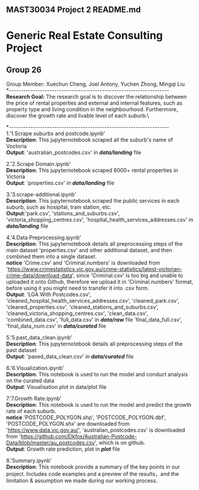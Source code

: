 ## MAST30034 Project 2 README.md
# Generic Real Estate Consulting Project
## Group 26
Group Member: Xuechun Cheng, Joel Antony, Yuchen Zhong, Mingqi Liu\
*-------------------------------------------------------------------\
**Research Goal:** The research goal is to discover the relationship between the price of rental properties and external and internal features, such as property type and living condition in the neighbourhood. Furthermore, discover the growth rate and livable level of each suburb.\

*-------------------------------------------------------------------\
1.'1.Scrape suburbs and postcode.ipynb'\
  **Description**: This jupyternotebook scraped all the suburb's name of Voctoria\
  **Output**: 'australian_postcodes.csv' in ***data/landing*** file

2.'2.Scrape Domain.ipynb'\
  **Description**: This jupyternotebook scraped 8000+ rental properties in Victoria\
  **Output**: 'properties.csv' in ***data/landing*** file

3.'3.scrape-additional.ipynb'\
   **Description**: This jupyternotebook scraped the public services in each suburb, such as hosipital, train station, etc.\
   **Output**:'park.csv', 'stations_and_suburbs.csv', 'victoria_shopping_centres.csv', 'hospital_health_services_addresses.csv' in ***data/landing*** file

4.'4.Data Preprocessing.ipynb'\
  **Description**: This jupyternotebook details all preprocessing steps of the main dataset 'properties.csv' and other additional dataset, and then combined them into a single dataset.\
  **notice** 'Crime.csv' and 'Criminal.numbers' is downloaded from 'https://www.crimestatistics.vic.gov.au/crime-statistics/latest-victorian-crime-data/download-data', since 'Criminal.csv' is too big and unable to uploaded it onto Github, therefore we upload it in 'Criminal.numbers' format, before using it you might need to transfer it into .csv form.\
  **Output**: 'LGA With Postcodes.csv', 'cleaned_hospital_health_services_addresses.csv', 'cleaned_park.csv', 'cleaned_properties.csv', 'cleaned_stations_and_suburbs.csv', 'cleaned_victoria_shopping_centres.csv',  'clean_data.csv', 'combined_data.csv', 'full_data.csv' in ***data/raw*** file 'final_data_full.csv', 'final_data_num.csv' in ***data/curated*** file

5.'5.past_data_clean.ipynb'\
  **Description**: This jupyternotebook details all preprocessing steps of the past dataset\
  **Output**: 'pased_data_clean.csv' in ***data/curated*** file

6.'6.Visualization.ipynb'\
  **Description**: This notebook is used to run the model and conduct analysis on the curated data\
  **Output**: Visualisation plot in data/plot file

7.'7.Growth Rate.ipynb'\
  **Description**: This notebook is used to run the model and predict the growth rate of each suburb.\
  **notice** 'POSTCODE_POLYGON.shp', 'POSTCODE_POLYGON.dbf', 'POSTCODE_POLYGON.shx' are downloaded from 'https://www.data.vic.gov.au/', 'australian_postcodes.csv' is downloaded from 'https://github.com/Elkfox/Australian-Postcode-Data/blob/master/au_postcodes.csv', which is on github.\
  **Output**: Growth rate prediction, plot in ***plot*** file

8.'Summary.ipynb'\
   **Description**: This notebook provide a summary of the key points in our project. Includes code examples and a preview of the results，and the limitation & assumption we made during our working process.
